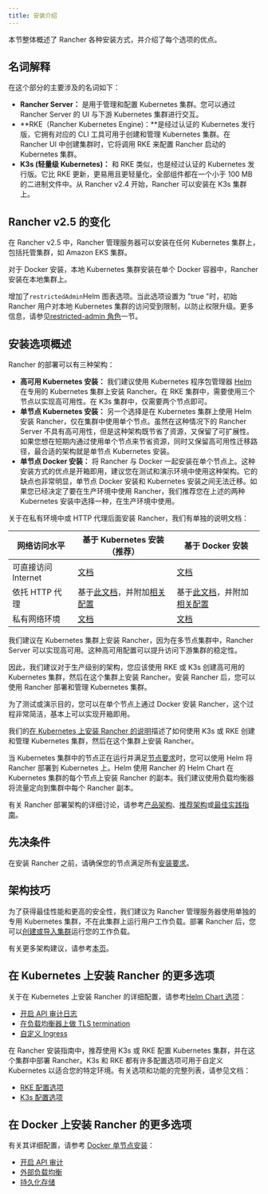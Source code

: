 ```yaml
---
title: 安装介绍
---
```


本节整体概述了 Rancher 各种安装方式，并介绍了每个选项的优点。

## 名词解释

在这个部分的主要涉及的名词如下：

- **Rancher Server：** 是用于管理和配置 Kubernetes 集群。您可以通过 Rancher Server 的 UI 与下游 Kubernetes 集群进行交互。
- **RKE（Rancher Kubernetes Engine)：**是经过认证的 Kubernetes 发行版，它拥有对应的 CLI 工具可用于创建和管理 Kubernetes 集群。在 Rancher UI 中创建集群时，它将调用 RKE 来配置 Rancher 启动的 Kubernetes 集群。
- **K3s (轻量级 Kubernetes)：** 和 RKE 类似，也是经过认证的 Kubernetes 发行版。它比 RKE 更新，更易用且更轻量化，全部组件都在一个小于 100 MB 的二进制文件中。从 Rancher v2.4 开始，Rancher 可以安装在 K3s 集群上。

## Rancher v2.5 的变化

在 Rancher v2.5 中，Rancher 管理服务器可以安装在任何 Kubernetes 集群上，包括托管集群，如 Amazon EKS 集群。

对于 Docker 安装，本地 Kubernetes 集群安装在单个 Docker 容器中，Rancher 安装在本地集群上。

增加了`restrictedAdmin`Helm 图表选项。当此选项设置为 "true "时，初始 Rancher 用户对本地 Kubernetes 集群的访问受到限制，以防止权限升级。更多信息，请参见[restricted-admin 角色](/docs/rancher2/admin-settings/rbac/global-permissions/_index)一节。

## 安装选项概述

Rancher 的部署可以有三种架构：

- **高可用 Kubernetes 安装：** 我们建议使用 Kubernetes 程序包管理器 [Helm](/docs/rancher2/overview/concepts/_index) 在专用的 Kubernetes 集群上安装 Rancher。在 RKE 集群中，需要使用三个节点以实现高可用性。在 K3s 集群中，仅需要两个节点即可。
- **单节点 Kubernetes 安装：** 另一个选择是在 Kubernetes 集群上使用 Helm 安装 Rancher，仅在集群中使用单个节点。虽然在这种情况下的 Rancher Server 不具有高可用性，但是这种架构既节省了资源，又保留了可扩展性。如果您想在短期内通过使用单个节点来节省资源，同时又保留高可用性迁移路径，最合适的架构就是单节点 Kubernetes 安装。
- **单节点 Docker 安装：** 将 Rancher 与 Docker 一起安装在单个节点上。这种安装方式的优点是开箱即用，建议您在测试和演示环境中使用这种架构。它的缺点也非常明显，单节点 Docker 安装和 Kubernetes 安装之间无法迁移。如果您已经决定了要在生产环境中使用 Rancher，我们推荐您在上述的两种 Kubernetes 安装中选择一种，在生产环境中使用。

关于在私有环境中或 HTTP 代理后面安装 Rancher，我们有单独的说明文档：

| 网络访问水平        | 基于 Kubernetes 安装（推荐）                                                                                                                     | 基于 Docker 安装                                                                                                                                                                                                 |
| ------------------- | ------------------------------------------------------------------------------------------------------------------------------------------------ | ---------------------------------------------------------------------------------------------------------------------------------------------------------------------------------------------------------------- |
| 可直接访问 Internet | [文档](/docs/rancher2/installation_new/k8s-install/_index)                                                                                       | [文档](/docs/rancher2/installation_new/other-installation-methods/single-node-docker/_index)                                                                                                                     |
| 依托 HTTP 代理      | 基于[此文档](/docs/rancher2/installation_new/k8s-install/_index)，并附加[相关配置](/docs/rancher2/installation_new/options/chart-options/_index) | 基于[此文档](/docs/rancher2/installation_new/other-installation-methods/single-node-docker/_index)，并附加[相关配置](/docs/rancher2/installation_new/other-installation-methods/single-node-docker/proxy/_index) |
| 私有网络环境        | [文档](/docs/rancher2/installation_new/other-installation-methods/air-gap/_index)                                                                | [文档](/docs/rancher2/installation_new/other-installation-methods/air-gap/_index)                                                                                                                                |

我们建议在 Kubernetes 集群上安装 Rancher，因为在多节点集群中，Rancher Server 可以实现高可用。这种高可用配置可以提升访问下游集群的稳定性。

因此，我们建议对于生产级别的架构，您应该使用 RKE 或 K3s 创建高可用的 Kubernetes 集群，然后在这个集群上安装 Rancher。安装 Rancher 后，您可以使用 Rancher 部署和管理 Kubernetes 集群。

为了测试或演示目的，您可以在单个节点上通过 Docker 安装 Rancher，这个过程非常简洁，基本上可以实现开箱即用。

我们的[在 Kubernetes 上安装 Rancher 的说明](/docs/rancher2/installation_new/k8s-install/_index)描述了如何使用 K3s 或 RKE 创建和管理 Kubernetes 集群，然后在这个集群上安装 Rancher。

当 Kubernetes 集群中的节点正在运行并满足[节点要求](/docs/rancher2/installation_new/requirements/_index)时，您可以使用 Helm 将 Rancher 部署到 Kubernetes 上。Helm 使用 Rancher 的 Helm Chart 在 Kubernetes 集群的每个节点上安装 Rancher 的副本。我们建议使用负载均衡器将流量定向到集群中每个 Rancher 副本。

有关 Rancher 部署架构的详细讨论，请参考[产品架构](/docs/rancher2/overview/architecture/_index)、[推荐架构](/docs/rancher2/overview/architecture-recommendations/_index)或[最佳实践指南](/docs/rancher2/best-practices/2.0-2.4/deployment-types/_index)。

## 先决条件

在安装 Rancher 之前，请确保您的节点满足所有[安装要求](/docs/rancher2/installation_new/requirements/_index)。

## 架构技巧

为了获得最佳性能和更高的安全性，我们建议为 Rancher 管理服务器使用单独的专用 Kubernetes 集群，不在此集群上运行用户工作负载。部署 Rancher 后，您可以[创建或导入集群](/docs/rancher2/cluster-provisioning/_index)运行您的工作负载。

有关更多架构建议，请参考[本页](/docs/rancher2/overview/architecture-recommendations/_index)。

## 在 Kubernetes 上安装 Rancher 的更多选项

关于在 Kubernetes 上安装 Rancher 的详细配置，请参考[Helm Chart 选项](/docs/rancher2/installation_new/options/chart-options/_index)：

- [开启 API 审计日志](/docs/rancher2/installation_new/options/chart-options/_index)
- [在负载均衡器上做 TLS termination](/docs/rancher2/installation_new/options/chart-options/_index)
- [自定义 Ingress](/docs/rancher2/installation_new/options/chart-options/_index)

在 Rancher 安装指南中，推荐使用 K3s 或 RKE 配置 Kubernetes 集群，并在这个集群中部署 Rancher。K3s 和 RKE 都有许多配置选项可用于自定义 Kubernetes 以适合您的特定环境。有关选项和功能的完整列表，请参见文档：

- [RKE 配置选项](/docs/rke/config-options/_index)
- [K3s 配置选项](/docs/k3s/installation/install-options/_index)

## 在 Docker 上安装 Rancher 的更多选项

有关其详细配置，请参考 [Docker 单节点安装](/docs/rancher2/installation_new/other-installation-methods/single-node-docker/_index)：

- [开启 API 审计](/docs/rancher2/installation_new/other-installation-methods/single-node-docker/_index)
- [外部负载均衡](/docs/rancher2/installation_new/options/single-node-install-external-lb/_index)
- [持久化存储](/docs/rancher2/installation_new/other-installation-methods/single-node-docker/_index)
